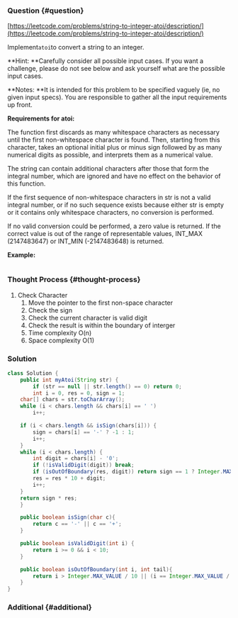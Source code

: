 ### Question {#question}

[https://leetcode.com/problems/string-to-integer-atoi/description/](https://leetcode.com/problems/string-to-integer-atoi/description/)

Implement`atoi`to convert a string to an integer.

**Hint: **Carefully consider all possible input cases. If you want a challenge, please do not see below and ask yourself what are the possible input cases.

**Notes: **It is intended for this problem to be specified vaguely \(ie, no given input specs\). You are responsible to gather all the input requirements up front.

**Requirements for atoi:**

The function first discards as many whitespace characters as necessary until the first non-whitespace character is found. Then, starting from this character, takes an optional initial plus or minus sign followed by as many numerical digits as possible, and interprets them as a numerical value.

The string can contain additional characters after those that form the integral number, which are ignored and have no effect on the behavior of this function.

If the first sequence of non-whitespace characters in str is not a valid integral number, or if no such sequence exists because either str is empty or it contains only whitespace characters, no conversion is performed.

If no valid conversion could be performed, a zero value is returned. If the correct value is out of the range of representable values, INT\_MAX \(2147483647\) or INT\_MIN \(-2147483648\) is returned.

**Example:**

```

```

### Thought Process {#thought-process}

1. Check Character
   1. Move the pointer to the first non-space character
   2. Check the sign
   3. Check the current character is valid digit
   4. Check the result is within the boundary of interger
   5. Time complexity O\(n\)
   6. Space complexity O\(1\)

### Solution

```java
class Solution {
    public int myAtoi(String str) {
        if (str == null || str.length() == 0) return 0;
        int i = 0, res = 0, sign = 1;
    char[] chars = str.toCharArray();
    while (i < chars.length && chars[i] == ' ')
        i++;

    if (i < chars.length && isSign(chars[i])) {
        sign = chars[i] == '-' ? -1 : 1;
        i++;
    }
    while (i < chars.length) {
        int digit = chars[i] - '0';
        if (!isValidDigit(digit)) break;
        if (isOutOfBoundary(res, digit)) return sign == 1 ? Integer.MAX_VALUE : Integer.MIN_VALUE;
        res = res * 10 + digit;
        i++;
    }
    return sign * res;
    }

    public boolean isSign(char c){
        return c == '-' || c == '+';
    }

    public boolean isValidDigit(int i) {
        return i >= 0 && i < 10;
    }

    public boolean isOutOfBoundary(int i, int tail){
        return i > Integer.MAX_VALUE / 10 || (i == Integer.MAX_VALUE / 10 && tail > Integer.MAX_VALUE % 10);
    }
}
```

### Additional {#additional}



